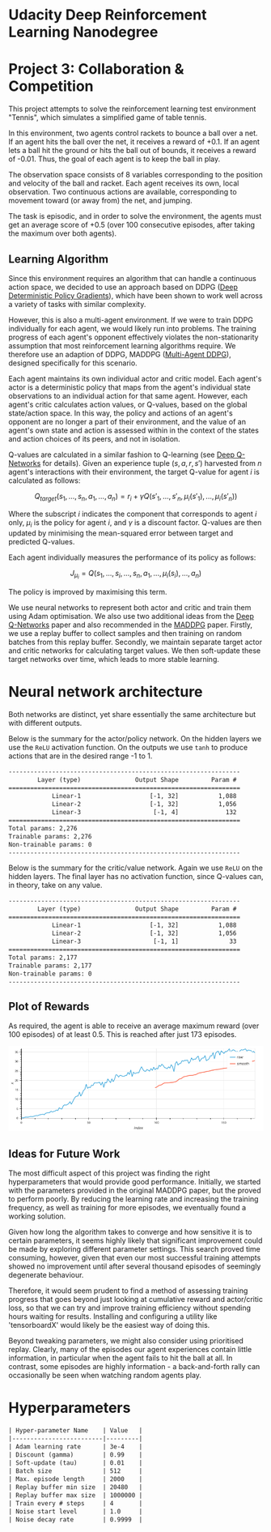 # Udacity Deep Reinforcement Learning Nanodegree
# Project 3: Collaboration & Competition

This project attempts to solve the reinforcement learning test environment "Tennis", which simulates a simplified game of table tennis.

In this environment, two agents control rackets to bounce a ball over a net. If an agent hits the ball over the net, it receives a reward of +0.1. If an agent lets a ball hit the ground or hits the ball out of bounds, it receives a reward of -0.01. Thus, the goal of each agent is to keep the ball in play.

The observation space consists of 8 variables corresponding to the position and velocity of the ball and racket. Each agent receives its own, local observation. Two continuous actions are available, corresponding to movement toward (or away from) the net, and jumping.

The task is episodic, and in order to solve the environment, the agents must get an average score of +0.5 (over 100 consecutive episodes, after taking the maximum over both agents).


## Learning Algorithm

Since this environment requires an algorithm that can handle a continuous action space, we decided to use an approach based on DDPG ([Deep Deterministic Policy Gradients](https://arxiv.org/pdf/1509.02971.pdf)), which have been shown to work well across a variety of tasks with similar complexity.

However, this is also a multi-agent environment. If we were to train DDPG individually for each agent, we would likely run into problems. The training progress of each agent's opponent effectively violates the non-stationarity assumption that most reinforcement learning algorithms require. We therefore use an adaption of DDPG, MADDPG ([Multi-Agent DDPG](https://arxiv.org/pdf/1706.02275.pdf)), designed specifically for this scenario.

Each agent maintains its own individual actor and critic model. Each agent's actor is a deterministic policy that maps from the agent's individual state observations to an individual action for that same agent. However, each agent's critic calculates action values, or Q-values, based on the global state/action space. In this way, the policy and actions of an agent's opponent are no longer a part of their environment, and the value of an agent's own state and action is assessed within in the context of the states and action choices of its peers, and not in isolation.

Q-values are calculated in a similar fashion to Q-learning (see [Deep Q-Networks](https://storage.googleapis.com/deepmind-media/dqn/DQNNaturePaper.pdf) for details). Given an experience tuple $(s, a, r, s')$ harvested from $n$ agent's interactions with their environment, the target Q-value for agent $i$ is calculated as follows:

$$
Q_{target}(s_1,...,s_n, a_1,...,a_n) = r_i + \gamma Q(s{'}_1,...,s{'}_n, μ_i(s{'}_1),...,μ_i(s{'}_n))
$$

Where the subscript $i$ indicates the component that corresponds to agent $i$ only, $μ_i$ is the policy for agent $i$, and $\gamma$ is a discount factor. Q-values are then updated by minimising the mean-squared error between target and predicted Q-values.

Each agent individually measures the performance of its policy as follows:

$$
J_{μ_i} = Q(s_1,...,s_i,...,s_n, a_1,...,μ_i(s_i),...,a_n)
$$

The policy is improved by maximising this term.

We use neural networks to represent both actor and critic and train them using Adam optimisation. We also use two additional ideas from the [Deep Q-Networks](https://storage.googleapis.com/deepmind-media/dqn/DQNNaturePaper.pdf) paper and also recommended in the [MADDPG](https://arxiv.org/pdf/1706.02275.pdf) paper. Firstly, we use a replay buffer to collect samples and then training on random batches from this replay buffer. Secondly, we maintain separate target actor and critic networks for calculating target values. We then soft-update these target networks over time, which leads to more stable learning.


# Neural network architecture

Both networks are distinct, yet share essentially the same architecture but with different outputs.

Below is the summary for the actor/policy network. On the hidden layers we use the `ReLU` activation function. On the outputs we use `tanh` to produce actions that are in the desired range -1 to 1.

    ----------------------------------------------------------------
            Layer (type)               Output Shape         Param #
    ================================================================
                Linear-1                   [-1, 32]           1,088
                Linear-2                   [-1, 32]           1,056
                Linear-3                    [-1, 4]             132
    ================================================================
    Total params: 2,276
    Trainable params: 2,276
    Non-trainable params: 0
    ----------------------------------------------------------------

Below is the summary for the critic/value network. Again we use `ReLU` on the hidden layers. The final layer has no activation function, since Q-values can, in theory, take on any value.

    ----------------------------------------------------------------
            Layer (type)               Output Shape         Param #
    ================================================================
                Linear-1                   [-1, 32]           1,088
                Linear-2                   [-1, 32]           1,056
                Linear-3                    [-1, 1]              33
    ================================================================
    Total params: 2,177
    Trainable params: 2,177
    Non-trainable params: 0
    ----------------------------------------------------------------


## Plot of Rewards

As required, the agent is able to receive an average maximum reward (over 100 episodes) of at least 0.5. This is reached after just 173 episodes.

![Reward Graph of PPO](https://github.com/chris838/reacher/blob/master/ppo-reacher.png)


## Ideas for Future Work

The most difficult aspect of this project was finding the right hyperparameters that would provide good performance. Initially, we started with the parameters provided in the original MADDPG paper, but the proved to perform poorly. By reducing the learning rate and increasing the training frequency, as well as training for more episodes, we eventually found a working solution.

Given how long the algorithm takes to converge and how sensitive it is to certain parameters, it seems highly likely that significant improvement could be made by exploring different parameter settings. This search proved time consuming, however, given that even our most successful training attempts showed no improvement until after several thousand episodes of seemingly degenerate behaviour.

Therefore, it would seem prudent to find a method of assessing training progress that goes beyond just looking at cumulative reward and actor/critic loss, so that we can try and improve training efficiency without spending hours waiting for results. Installing and configuring a utility like 'tensorboardX' would likely be the easiest way of doing this.

Beyond tweaking parameters, we might also consider using prioritised replay. Clearly, many of the episodes our agent experiences contain little information, in particular when the agent fails to hit the ball at all. In contrast, some episodes are highly information - a back-and-forth rally can occasionally be seen when watching random agents play.


# Hyperparameters

    | Hyper-parameter Name 	  | Value 	|
    |-------------------------|---------|
    | Adam learning rate  	  | 3e-4  	|
    | Discount (gamma)    	  | 0.99  	|
    | Soft-update (tau)       | 0.01    |
    | Batch size              | 512     |
    | Max. episode length     | 2000    |
    | Replay buffer min size  | 20480   |
    | Replay buffer max size  | 1000000 |
    | Train every # steps     | 4       |
    | Noise start level       | 1.0     |
    | Noise decay rate        | 0.9999  |
